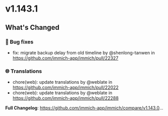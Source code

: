 # v1.143.1

## What's Changed
### 🐛 Bug fixes
* fix: migrate backup delay from old timeline by @shenlong-tanwen in https://github.com/immich-app/immich/pull/22327
### 🌐 Translations
* chore(web): update translations by @weblate in https://github.com/immich-app/immich/pull/22022
* chore(web): update translations by @weblate in https://github.com/immich-app/immich/pull/22288


**Full Changelog**: https://github.com/immich-app/immich/compare/v1.143.0...